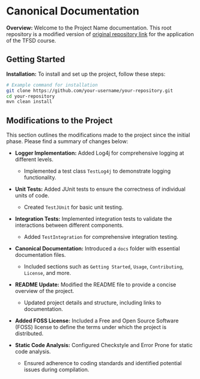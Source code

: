 # Canonical Documentation

**Overview:**
Welcome to the Project Name documentation. This root repository is a modified version of [original repository link](https://github.com/bezkoder/spring-boot-h2-database-crud) for the application of the TFSD course.


## Getting Started

**Installation:**
To install and set up the project, follow these steps:

```bash
# Example command for installation
git clone https://github.com/your-username/your-repository.git
cd your-repository
mvn clean install
```


## Modifications to the Project

This section outlines the modifications made to the project since the initial phase. Please find a summary of changes below:

- **Logger Implementation:** Added Log4j for comprehensive logging at different levels.
  - Implemented a test class `TestLog4j` to demonstrate logging functionality.

- **Unit Tests:** Added JUnit tests to ensure the correctness of individual units of code.
  - Created `TestJUnit` for basic unit testing.
  
- **Integration Tests:** Implemented integration tests to validate the interactions between different components.
  - Added `TestIntegration` for comprehensive integration testing.

- **Canonical Documentation:** Introduced a `docs` folder with essential documentation files.
  - Included sections such as `Getting Started`, `Usage`, `Contributing`, `License`, and more.
  
- **README Update:** Modified the README file to provide a concise overview of the project.
  - Updated project details and structure, including links to documentation.

- **Added FOSS License:** Included a Free and Open Source Software (FOSS) license to define the terms under which the project is distributed.

- **Static Code Analysis:** Configured Checkstyle and Error Prone for static code analysis.
  - Ensured adherence to coding standards and identified potential issues during compilation.
